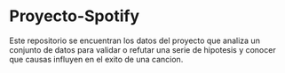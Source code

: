 # Proyecto-Spotify
Este repositorio se encuentran los datos del proyecto que analiza un conjunto de datos para validar o refutar una serie de hipotesis y conocer que causas influyen en el exito de una cancion.
